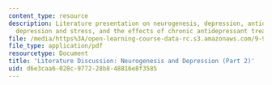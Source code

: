 ```yaml
---
content_type: resource
description: Literature presentation on neurogenesis, depression, antidepressants,
  depression and stress, and the effects of chronic antidepressant treatment.
file: /media/https%3A/open-learning-course-data-rc.s3.amazonaws.com/9-914-special-topics-genetics-neurobiology-and-pathophysiology-of-psychiatric-disorders-fall-2008/d6e3caa6028c977228b848816e8f3585_MIT9_914f08_lec04.pdf
file_type: application/pdf
resourcetype: Document
title: 'Literature Discussion: Neurogenesis and Depression (Part 2)'
uid: d6e3caa6-028c-9772-28b8-48816e8f3585
---
```

